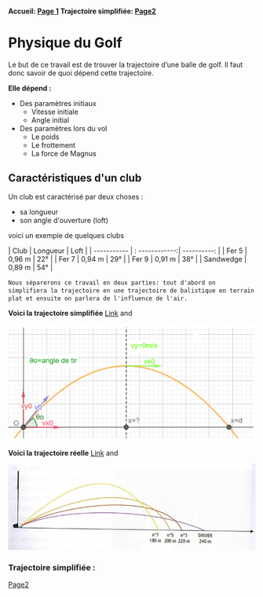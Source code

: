 #### Accueil: [Page 1](index.md)  Trajectoire simplifiée: [Page2](2.md)

# Physique du Golf

Le but de ce travail est de trouver la trajectoire d’une balle de golf. Il faut donc savoir de quoi
dépend cette trajectoire.

**Elle dépend :**
- Des paramètres initiaux
  - Vitesse initiale
  - Angle initial
- Des paramètres lors du vol
  - Le poids
  - Le frottement
  - La force de Magnus

## Caractéristiques d'un club
Un club est caractérisé par deux choses :
* sa longueur
* son angle d'ouverture (loft)


 voici un exemple de quelques clubs
 

 

| Club        | Longueur       | Loft        |
| ----------- | : ------------:| ----------: |
| Fer 5       | 0,96 m         | 22°         |
| Fer 7       | 0,94 m         | 29°         |
| Fer 9       | 0,91 m         | 38°         |
| Sandwedge   | 0,89 m         | 54°         |





```
Nous séparerons ce travail en deux parties: tout d'abord on simplifiera la trajectoire en une trajectoire de balistique en terrain plat et ensuite on parlera de l'influence de l'air.

```
**Voici la trajectoire simplifiée**
[Link](url) and 

![balistique](balistique.png)

**Voici la trajectoire réelle**
[Link](url) and 

![trajréelle](6490952.jpg)



### Trajectoire simplifiée :
[Page2](2.md)

	
